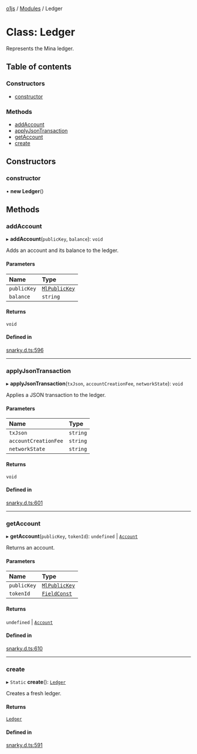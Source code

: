 [o1js](../README.md) / [Modules](../modules.md) / Ledger

# Class: Ledger

Represents the Mina ledger.

## Table of contents

### Constructors

- [constructor](Ledger.md#constructor)

### Methods

- [addAccount](Ledger.md#addaccount)
- [applyJsonTransaction](Ledger.md#applyjsontransaction)
- [getAccount](Ledger.md#getaccount)
- [create](Ledger.md#create)

## Constructors

### constructor

• **new Ledger**()

## Methods

### addAccount

▸ **addAccount**(`publicKey`, `balance`): `void`

Adds an account and its balance to the ledger.

#### Parameters

| Name | Type |
| :------ | :------ |
| `publicKey` | [`MlPublicKey`](../modules.md#mlpublickey) |
| `balance` | `string` |

#### Returns

`void`

#### Defined in

[snarky.d.ts:596](https://github.com/o1-labs/o1js/blob/659a59e/src/snarky.d.ts#L596)

___

### applyJsonTransaction

▸ **applyJsonTransaction**(`txJson`, `accountCreationFee`, `networkState`): `void`

Applies a JSON transaction to the ledger.

#### Parameters

| Name | Type |
| :------ | :------ |
| `txJson` | `string` |
| `accountCreationFee` | `string` |
| `networkState` | `string` |

#### Returns

`void`

#### Defined in

[snarky.d.ts:601](https://github.com/o1-labs/o1js/blob/659a59e/src/snarky.d.ts#L601)

___

### getAccount

▸ **getAccount**(`publicKey`, `tokenId`): `undefined` \| [`Account`](../modules/Types.Json.md#account)

Returns an account.

#### Parameters

| Name | Type |
| :------ | :------ |
| `publicKey` | [`MlPublicKey`](../modules.md#mlpublickey) |
| `tokenId` | [`FieldConst`](../modules.md#fieldconst-1) |

#### Returns

`undefined` \| [`Account`](../modules/Types.Json.md#account)

#### Defined in

[snarky.d.ts:610](https://github.com/o1-labs/o1js/blob/659a59e/src/snarky.d.ts#L610)

___

### create

▸ `Static` **create**(): [`Ledger`](Ledger.md)

Creates a fresh ledger.

#### Returns

[`Ledger`](Ledger.md)

#### Defined in

[snarky.d.ts:591](https://github.com/o1-labs/o1js/blob/659a59e/src/snarky.d.ts#L591)
